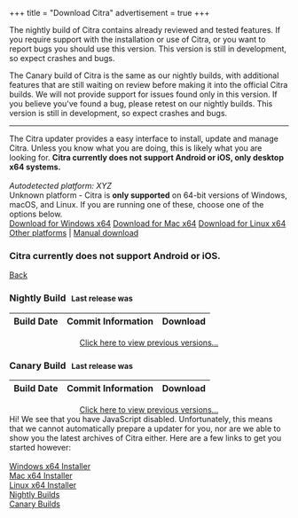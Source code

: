 +++
title = "Download Citra"
advertisement = true
+++

The nightly build of Citra contains already reviewed and tested features. If you require support with the installation 
 or use of Citra, or you want to report bugs you should use this version. This version is still in development, so 
 expect crashes and bugs.

The Canary build of Citra is the same as our nightly builds, with additional features that are still waiting on review 
 before making it into the official Citra builds. We will not provide support for issues found only in this version. If 
 you believe you've found a bug, please retest on our nightly builds. This version is still in development, so expect 
 crashes and bugs.
     
---

<div id="updater-view">
The Citra updater provides a easy interface to install, update and manage Citra. Unless you know what you are doing,
 this is likely what you are looking for. <b>Citra currently does not support Android or iOS, only desktop x64 systems.</b>
<br />
<br />

<div class="text-center">
<i id="dl-autodetect">Autodetected platform: XYZ</i>
<br />
<div id="dl-unknown">
    Unknown platform - Citra is <b>only supported</b> on 64-bit versions of Windows, macOS, and Linux.
    If you are running one of these, choose one of the options below.
</div>
<a href="https://repo.citra-emu.org/citra-setup-windows.exe" class="btn btn-lg btn-primary dl-updater-button" id="dl-windows-x64">Download for Windows x64</a>
<a href="https://repo.citra-emu.org/citra-setup-mac.dmg" class="btn btn-lg btn-primary dl-updater-button" id="dl-mac-x64">Download for Mac x64</a>
<a href="https://repo.citra-emu.org/citra-setup-linux" class="btn btn-lg btn-primary dl-updater-button" id="dl-linux-x64">Download for Linux x64</a>

<br />
<span id="other-container"><a href="#" id="other-platforms-link">Other platforms</a> | </span>
<a href="#" id="manual-link">Manual download</a>
</div>
</div>

<div id="manual-view">
<div class="visible-xs">
  <h3>Citra currently does not support Android or iOS.</h3>
</div>
    
<a href="?" class="btn">Back</a>

<h3>Nightly Build <span style='font-size: smaller; margin-left: 6px;'> Last release was  <span id='last-updated-nightly'></span></span></h3>
<table id="downloads-nightly" class="table">
    <thead>
        <tr>
            <th>Build Date</th>
            <th>Commit Information</th>
            <th>Download</th>
        </tr>
    </thead>
    <tbody>
    </tbody>
</table>
<div style="text-align: center; padding: 0px; margin: 0px;"><a href = "https://github.com/citra-emu/citra-nightly/releases">Click here to view previous versions...</a></div>

<h3>Canary Build <span style='font-size: smaller; margin-left: 6px;'> Last release was  <span id='last-updated-canary'></span></span></h3>
<table id="downloads-canary" class="table">
    <thead>
        <tr>
            <th>Build Date</th>
            <th>Commit Information</th>
            <th>Download</th>
        </tr>
    </thead>
    <tbody>
    </tbody>
</table>
<div style="text-align: center; padding: 0px; margin: 0px;"><a href = "https://github.com/citra-emu/citra-canary/releases">Click here to view previous versions...</a></div>

<style>
    .table-first { background-color: #fcf8e3; }
    .dl-icon { display: inline-block; border-bottom: 0px !important; }
    .dl-icon img { width: 32px; height: 32px; padding: 4px; }
    .dl-icon img:hover { cursor: pointer; }
</style>
</div>

<div id="no-js-view">
Hi! We see that you have JavaScript disabled. Unfortunately, this means that we cannot automatically
prepare a updater for you, nor are we able to show you the latest archives of Citra either. Here are a few
links to get you started however:<br />
<br />
<a href="https://repo.citra-emu.org/citra-setup-windows.exe">Windows x64 Installer</a><br />
<a href="https://repo.citra-emu.org/citra-setup-mac.dmg">Mac x64 Installer</a><br />
<a href="https://repo.citra-emu.org/citra-setup-linux">Linux x64 Installer</a><br /> 
<a href="https://github.com/citra-emu/citra-nightly/releases">Nightly Builds</a><br />
<a href="https://github.com/citra-emu/citra-canary/releases">Canary Builds</a> <br />
</div>


<script src="https://cdnjs.cloudflare.com/ajax/libs/moment.js/2.17.1/moment.min.js"></script>
<script type="text/javascript">
    function getRelease(v, count = 5) {
        $.getJSON(`https://api.github.com/repos/citra-emu/citra-${v}/releases`, function(releases) {
            $(`#last-updated-${v}`).text(moment(releases[0].published_at).fromNow());

            for (var i = 0; i < releases.length; ++i) {
                var release = releases[i];
                let release_date = moment(release.published_at).fromNow();

                let release_commit = release.assets[0].name.split('-').pop().trim().split('.')[0];
                let release_commit_url = `https://github.com/citra-emu/citra-${v}/commit/${release_commit}`;

                let release_title = '';
                if (v == 'nightly') {
                    release_title = 'Nightly Build';
                } else if (v == 'canary') {
                    release_title = 'Canary Build';
                }

                if (release_commit) {
                    release_title += ' - ' + release_commit;
                }

                var download_span = '';

                var table_style = '';
                if (i == 0) { table_style = 'table-first'; }

                release.assets.forEach(function(asset) {
                    if (asset.name.includes('nupkg')) return;
                    if (asset.name.includes('.7z')) return;
                    if (asset.name.includes('RELEASES')) return;

                    /* We only want to provide mingw builds on the downloads page. */
                    if (asset.name.includes('-msvc-')) return;

                    let env_icon = './images/icons/file.png';
                    if (asset.name.includes('windows')) env_icon = '/images/icons/windows.png';
                    else if (asset.name.includes('exe')) env_icon = '/images/icons/windows.png';
                    else if (asset.name.includes('osx')) env_icon = '/images/icons/apple.png';
                    else if (asset.name.includes('linux')) env_icon = '/images/icons/linux.png';

                    let download_url = `https://github.com/citra-emu/citra-${v}/releases/download/${release.tag_name}/${asset.name}`;
                    download_span += `<a class="dl-icon" href="${download_url}"><img src="${env_icon}"></i></a>`;
                });

                /* Generate the link to the Github release. */
                download_span += `<a class="dl-icon" href="${release.html_url}"><img src="/images/icons/github.png"></i></a>`;

                if (release_commit_url != null) {
                    $(`#downloads-${v}`).append(`<tr class="${table_style}"><td>${release_date}</td>` +
                        `<td><a href="${release_commit_url}">${release_title}</a></td><td>${download_span}</td></tr>`);
                } else {
                    $(`#downloads-${v}`).append(`<tr class="${table_style}"><td>${release_date}</td>` +
                        `<td>${release_title}</td><td>${download_span}</td></tr>`);
                }
                if (i + 1 >= count) { break; }
            };
        });
    }
    
    function fetchReleases() {
        getRelease('nightly');
        getRelease('canary');
    }
    
    // Attempt autodetection of their operating system
    var userAgent = navigator.userAgent.toLowerCase();
    
    var allPlatforms = ["windows", "mac", "linux"];
    
    var os = undefined;
    if (userAgent.indexOf("windows") !== -1) {
        os = "Windows";
    } else if (userAgent.indexOf("mac") !== -1 && userAgent.indexOf("mobile") === -1 && userAgent.indexOf("phone") === -1) {
        os = "Mac";
    } else if (userAgent.indexOf("linux") !== -1 && userAgent.indexOf("android") === -1) {
        os = "Linux";
    }
    
    if (os !== undefined) {
        $("#dl-" + os.toLowerCase() + "-x64").css("display", "block");
        
        var autodetect = $("#dl-autodetect");
        autodetect.text("Autodetected platform: " + os);
        autodetect.css("display", "inline");
    } else {
        $("#dl-unknown").css("display", "block");
    }
    
    $("#no-js-view").css("display", "none");
    $("#updater-view").css("display", "block");
    
    $("#other-platforms-link").click(function() {
        for (var i = 0; i < allPlatforms.length; i++) {
            var platform = allPlatforms[i];
            $("#dl-" + platform + "-x64").css("display", "block");
            $("#other-container").css("display", "none");
        }
    });
    
    $("#manual-link").click(function() {
        $("#updater-view").css("display", "none");
        $("#manual-view").css("display", "block");
        fetchReleases();
    });
</script>
